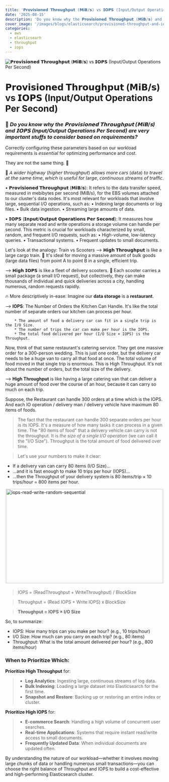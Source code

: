 ```yaml
---
title: '𝗣𝗿𝗼𝘃𝗶𝘀𝗶𝗼𝗻𝗲𝗱 𝗧𝗵𝗿𝗼𝘂𝗴𝗵𝗽𝘂𝘁 (𝗠𝗶𝗕/𝘀) vs 𝗜𝗢𝗣𝗦 (Input/Output Operations Per Second)'
date: '2025-08-15'
description: 'Do you know why the 𝗣𝗿𝗼𝘃𝗶𝘀𝗶𝗼𝗻𝗲𝗱 𝗧𝗵𝗿𝗼𝘂𝗴𝗵𝗽𝘂𝘁 (𝗠𝗶𝗕/𝘀) and 𝗜𝗢𝗣𝗦 (Input/Output Operations Per Second) are very important stuffs to consider based on requirements?'
cover_image: '/images/blogs/elasticsearch/provisioned-throughput-and-iops-in-elasticsearch.webp'
categories:
  - aws
  - elasticsearh
  - throughput
  - iops
---
```


![𝗣𝗿𝗼𝘃𝗶𝘀𝗶𝗼𝗻𝗲𝗱 𝗧𝗵𝗿𝗼𝘂𝗴𝗵𝗽𝘂𝘁 (𝗠𝗶𝗕/𝘀) vs 𝗜𝗢𝗣𝗦 (Input/Output Operations Per Second)](/images/blogs/elasticsearch/provisioned-throughput-and-iops-in-elasticsearch.webp "𝗣𝗿𝗼𝘃𝗶𝘀𝗶𝗼𝗻𝗲𝗱 𝗧𝗵𝗿𝗼𝘂𝗴𝗵𝗽𝘂𝘁 vs 𝗜𝗢𝗣𝗦")

# 𝗣𝗿𝗼𝘃𝗶𝘀𝗶𝗼𝗻𝗲𝗱 𝗧𝗵𝗿𝗼𝘂𝗴𝗵𝗽𝘂𝘁 (𝗠𝗶𝗕/𝘀) vs 𝗜𝗢𝗣𝗦 (Input/Output Operations Per Second)

### 🧠 *Do you know why the 𝗣𝗿𝗼𝘃𝗶𝘀𝗶𝗼𝗻𝗲𝗱 𝗧𝗵𝗿𝗼𝘂𝗴𝗵𝗽𝘂𝘁 (𝗠𝗶𝗕/𝘀) and 𝗜𝗢𝗣𝗦 (Input/Output Operations Per Second) are very important stuffs to consider based on requirements?*
Correctly configuring these parameters based on our workload requirements is 𝘦𝘴𝘴𝘦𝘯𝘵𝘪𝘢𝘭 for optimizing performance and cost.

They are not the same thing. 🫰 

📌 𝘈 𝘸𝘪𝘥𝘦𝘳 𝘩𝘪𝘨𝘩𝘸𝘢𝘺 (𝘩𝘪𝘨𝘩𝘦𝘳 𝘵𝘩𝘳𝘰𝘶𝘨𝘩𝘱𝘶𝘵) 𝘢𝘭𝘭𝘰𝘸𝘴 𝘮𝘰𝘳𝘦 𝘤𝘢𝘳𝘴 (𝘥𝘢𝘵𝘢) 𝘵𝘰 𝘵𝘳𝘢𝘷𝘦𝘭 𝘢𝘵 𝘵𝘩𝘦 𝘴𝘢𝘮𝘦 𝘵𝘪𝘮𝘦, 𝘸𝘩𝘪𝘤𝘩 𝘪𝘴 𝘶𝘴𝘦𝘧𝘶𝘭 𝘧𝘰𝘳 𝘭𝘢𝘳𝘨𝘦, 𝘤𝘰𝘯𝘵𝘪𝘯𝘶𝘰𝘶𝘴 𝘴𝘵𝘳𝘦𝘢𝘮𝘴 𝘰𝘧 𝘵𝘳𝘢𝘧𝘧𝘪𝘤.

 • 𝗣𝗿𝗼𝘃𝗶𝘀𝗶𝗼𝗻𝗲𝗱 𝗧𝗵𝗿𝗼𝘂𝗴𝗵𝗽𝘂𝘁 (𝗠𝗶𝗕/𝘀): It refers to the data transfer speed, measured in mebibytes per second (MiB/s), for the EBS volumes attached to our cluster's data nodes. It's most relevant for workloads that involve large, sequential I/O operations, such as:
 • Indexing large documents or log files.
 • Bulk data ingestion.
 • Streaming large amounts of data.

 • 𝗜𝗢𝗣𝗦 (𝗜𝗻𝗽𝘂𝘁/𝗢𝘂𝘁𝗽𝘂𝘁 𝗢𝗽𝗲𝗿𝗮𝘁𝗶𝗼𝗻𝘀 𝗣𝗲𝗿 𝗦𝗲𝗰𝗼𝗻𝗱): It measures how many separate read and write operations a storage volume can handle per second. This metric is crucial for workloads characterized by small, random, and frequent I/O requests, such as:
 • High-volume, low-latency queries.
 • Transactional systems.
 • Frequent updates to small documents.

Let's look at the analogy: Train vs Scooters
--> 𝗛𝗶𝗴𝗵 𝗧𝗵𝗿𝗼𝘂𝗴𝗵𝗽𝘂𝘁 is like a large cargo train. 🚂 It's ideal for moving a massive amount of bulk goods (large data files) from point A to point B in a single, efficient trip.

--> 𝗛𝗶𝗴𝗵 𝗜𝗢𝗣𝗦 is like a fleet of delivery scooters. 🛵 Each scooter carries a small package (a small I/O request), but collectively, they can make thousands of individual and quick deliveries across a city, handling numerous, random requests rapidly.


🔥 More descriptively in-ease:
Imagine our **data storage** is a **restaurant**.

  --> **IOPS**: The Number of Orders the Kitchen Can Handle.
  It's like the total number of separate orders our kitchen can process per hour.

```
    * The amount of food a delivery car can fit in a single trip is the I/O Size.
    * The number of trips the car can make per hour is the IOPS.
    * The total food delivered per hour (I/O Size × IOPS) is the Throughput.
```

  Now, think of that same restaurant's catering service. They get one massive order for a 300-person wedding. This is just one order, but the delivery car needs to be a
  huge van to carry all that food at once. The total volume of food moved in that single trip is enormous. This is High Throughput. It's not about the number of orders,
  but the total size of the delivery.


--> **High Throughput** is like having a large catering van that can deliver a huge amount of food over the course of an hour, because it can carry so much on each trip.

Suppose, the Restaurant can handle 300 orders at a time which is the IOPS. And each IO operation / delivery man / delivery vehicle have maximum 80 items of foods.

> The fact that the restaurant can handle 300 separate orders per hour is its IOPS. It's a measure of how many tasks it can process in a given time.
The "80 items of food" that a delivery vehicle can carry is not the throughput. It is *the size of a single I/O operation* (we can call it the "I/O Size").
Throughput is the total amount of food delivered over time.

> Let's use your numbers to make it clear:

   * If a delivery van can carry 80 items (I/O Size)...
   * ...and it is fast enough to make 10 trips per hour (IOPS)...
   * ...then the Throughput of your delivery system is 80 items/trip × 10 trips/hour = 800 items per hour.

<img src="/images/blogs/elasticsearch/iops-read-write-random-sequential.webp" style="display:block; margin:auto; margin-bottom: 20px;" width="500" height="300" alt="iops-read-write-random-sequential">

> IOPS = (ReadThroughput + WriteThroughput) / BlockSize

> Throughput = (Read IOPS + Write IOPS) x BlockSize

> **Throughput = IOPS × I/O Size**


So, to summarize:

   * IOPS: How many trips can you make per hour? (e.g., 10 trips/hour)
   * I/O Size: How much can you carry on each trip? (e.g., 80 items)
   * Throughput: What is the total amount delivered per hour? (e.g., 800 items/hour)

### When to Prioritize Which:   
   **Prioritize High Throughput** for:


> * **Log Analytics**: Ingesting large, continuous streams of log data. 
> * **Bulk Indexing**: Loading a large dataset into Elasticsearch for the first time.     
> * **Snapshot and Restore**: Backing up or restoring an entire index or cluster.   


   **Prioritize High IOPS** for:


> * **E-commerce Search**: Handling a high volume of concurrent user searches.
> * **Real-time Applications**: Systems that require instant read/write access to small documents.    
> * **Frequently Updated Data**: When individual documents are updated often.



By understanding the nature of our workload—whether it involves moving large chunks of data or handling numerous small transactions—you can choose the right balance of Throughput and IOPS to build a cost-effective and high-performing Elasticsearch cluster.